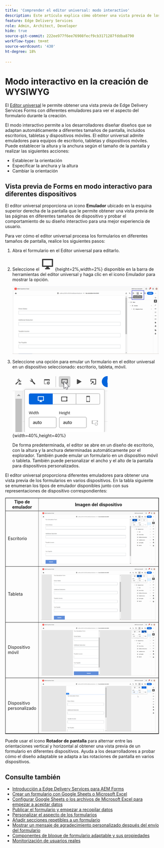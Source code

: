 ```yaml
---
title: 'Comprender el editor universal: modo interactivo'
description: Este artículo explica cómo obtener una vista previa de los formularios utilizando diferentes emuladores en el editor universal para visualizar su aspecto durante la creación.
feature: Edge Delivery Services
role: Admin, Architect, Developer
hide: true
source-git-commit: 222ee977f6ee76908fecf9cb3171287fddba8790
workflow-type: tm+mt
source-wordcount: '430'
ht-degree: 18%

---
```



# Modo interactivo en la creación de WYSIWYG

El [Editor universal](/help/edge/docs/forms/universal-editor/overview-universal-editor-for-edge-delivery-services-for-forms.md) le permite obtener una vista previa de Edge Delivery Services Forms con diferentes emuladores para ver el aspecto del formulario durante la creación.

El modo interactivo permite a los desarrolladores diseñar diseños que se adaptan automáticamente a diferentes tamaños de pantalla, incluidos escritorios, tabletas y dispositivos móviles. El editor universal admite emuladores para equipos de escritorio, tabletas y dispositivos móviles. Puede establecer la altura y la anchura según el tamaño de la pantalla y realizar las siguientes acciones:
* Establecer la orientación
* Especificar la anchura y la altura
* Cambiar la orientación

## Vista previa de Forms en modo interactivo para diferentes dispositivos

El editor universal proporciona un icono **Emulador** ubicado en la esquina superior derecha de la pantalla que le permite obtener una vista previa de las páginas en diferentes tamaños de dispositivo y probar el comportamiento de su diseño interactivo para una mejor experiencia de usuario.

Para ver cómo el editor universal procesa los formularios en diferentes tamaños de pantalla, realice los siguientes pasos:

1. Abra el formulario en el Editor universal para editarlo.
1. Seleccione el ![icono Emulador](/help/edge/docs/forms/universal-editor/assets/emulator.png){height=2%,width=2%} disponible en la barra de herramientas del editor universal y haga clic en el icono Emulador para mostrar la opción.

   ![Modo interactivo](/help/edge/docs/forms/universal-editor/assets/universal-editor-emulator.png)

1. Seleccione una opción para emular un formulario en el editor universal en un dispositivo seleccionado: escritorio, tableta, móvil.

   ![Modo interactivo](/help/edge/docs/forms/universal-editor/assets/ue-responsivemode.png){width=40%,height=40%}

   De forma predeterminada, el editor se abre en un diseño de escritorio, con la altura y la anchura determinadas automáticamente por el explorador. También puede emular un formulario en un dispositivo móvil o tableta. También puede personalizar el ancho y el alto de la pantalla para dispositivos personalizados.

El editor universal proporciona diferentes emuladores para obtener una vista previa de los formularios en varios dispositivos. En la tabla siguiente se enumeran los tipos de emulador disponibles junto con sus representaciones de dispositivo correspondientes:

<table border="1" style="text-align:" left; border-collapse: collapse;">
    <tr>
        <th style="width: 20%">Tipo de emulador</th>
        <th style="width: 80%">Imagen del dispositivo</th>
    </tr>
    <tr>
        <td style="width: 20%">Escritorio</td>
        <td style="width: 80%"><img src="/help/edge/docs/forms/universal-editor/assets/universal-editor-desktop.png" alt="Emulador de escritorio" style="width: auto; height: auto"></td>
    </tr>
    <tr>
        <td style="width: 20%">Tableta</td>
        <td style="width: 80%"><img src="/help/edge/docs/forms/universal-editor/assets/universal-editor-tab.png" alt="Emulador de tableta" style="width: auto; height: auto"></td>
    </tr>
    <tr>
        <td style="width: 20%">Dispositivo móvil</td>
        <td style="width: 80%"><img src="/help/edge/docs/forms/universal-editor/assets/universal-editor-mobile.png" alt="Emulador móvil" style="width: auto; height: auto"></td>
    </tr>
    <tr>
        <td style="width: 20%">Dispositivo personalizado</td>
        <td style="width: 80%"><img src="/help/edge/docs/forms/universal-editor/assets/universal-editor-custom.png" alt="Emulador de dispositivo personalizado" style="width: auto; height: auto"></td>
    </tr>
</table>

Puede usar el icono **Rotador de pantalla** para alternar entre las orientaciones vertical y horizontal al obtener una vista previa de un formulario en diferentes dispositivos. Ayuda a los desarrolladores a probar cómo el diseño adaptable se adapta a las rotaciones de pantalla en varios dispositivos.

## Consulte también

* [Introducción a Edge Delivery Services para AEM Forms](/help/edge/docs/forms/tutorial.md)
* [Crear un formulario con Google Sheets o Microsoft Excel](/help/edge/docs/forms/create-forms.md)
* [Configurar Google Sheets o los archivos de Microsoft Excel para empezar a aceptar datos](/help/edge/docs/forms/submit-forms.md)
* [Publicar el formulario y empezar a recopilar datos](/help/edge/docs/forms/publish-forms.md)
* [Personalizar el aspecto de los formularios](/help/edge/docs/forms/style-theme-forms.md)
* [Añadir secciones repetibles a un formulario](/help/edge/docs/forms/repeatable-forms.md)
* [Mostrar un mensaje de agradecimiento personalizado después del envío del formulario](/help/edge/docs/forms/thank-you-page-form.md)
* [Componentes de bloque de formulario adaptable y sus propiedades](/help/edge/docs/forms/form-components.md)
* [Monitorización de usuarios reales](https://www.aem.live/developer/rum#authentication)



